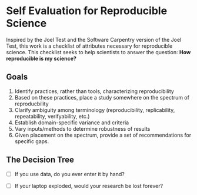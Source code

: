 
# Self Evaluation for Reproducible Science

Inspired by the Joel Test and the Software Carpentry version of the Joel Test, 
this work is a checklist of attributes necessary for reproducible science. 
This checklist seeks to help scientists to answer the question: **How 
reproducible is my science?**

## Goals

1. Identify practices, rather than tools, characterizing reproducibility 
2. Based on these practices, place a study somewhere on the spectrum of reproducbility
3. Clarify ambiguity among terminology (reproducibility, replicability, 
   repeatability, verifyability, etc.)
4. Establish domain-specific variance and criteria
5. Vary inputs/methods to determine robustness of results
6. Given placement on the spectrum, provide a set of recommendations for specific gaps.


## The Decision Tree

- [ ] If you use data, do you ever enter it by hand?
- [ ] If your laptop exploded, would your research be lost forever?

